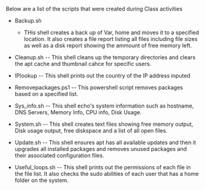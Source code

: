 Below are a list of the scripts that were created during Class activities

- Backup.sh
  - THis shell creates a back up of Var, home and moves it to a specified location. It also creates a file report listing all files including file sizes as well as a disk report showing the ammount of free memory left.

- Cleanup.sh
-- This shell cleans up the temporary directories and clears the apt cache and thumbnail cahce for specific users.

- IPlookup
-- This shell prints out the country of the IP address inputed

- Removepackages.ps1
-- This powershell script removes packages based on a specified list.

- Sys_info.sh
-- This shell echo's system information such as hostname, DNS Servers, Memory Info, CPU info, Disk Usage.

- System.sh
-- This shell creates text files showing free memory output, Disk usage output, free diskspace and a list of all open files.

- Update.sh
-- This shell ensures apt has all available updates and then it upgrades all installed packages and removes unused packages and their associated configuration files.

- Useful_loops.sh
-- This shell prints out the permissions of each file in the file list. It also checks the sudo abilities of each user that has a home folder on the system.

